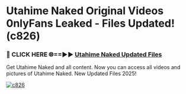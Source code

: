 # Utahime Naked Original Videos 0nlyFans Leaked - Files Updated! (c826)

<h3>🔴 CLICK HERE 🌐==►► <a href="https://tinyurl.com/yckcrads" rel="nofollow">Utahime Naked Updated Files</a></h3>

Get Utahime Naked and all content. Now you can access all videos and pictures of Utahime Naked. New Updated Files 2025!

[![c826](https://i.imgur.com/hpKpOFt.gif)](https://tinyurl.com/yckcrads)
